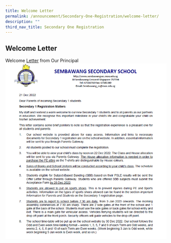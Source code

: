 ```yaml
---
title: Welcome Letter
permalink: /announcement/Secondary-One-Registration/welcome-letter/
description: ""
third_nav_title: Secondary One Registration
---
```

## Welcome Letter

Welcome [Letter](/files/Welcome%20Letter.pdf) from Our Principal
![Welcome Letter](/images/Welcome%20letter-1.gif)